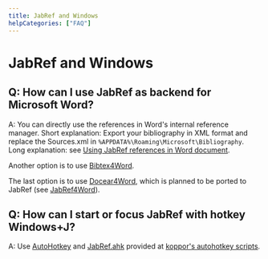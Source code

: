 ```yaml
---
title: JabRef and Windows
helpCategories: ["FAQ"]
---
```


# JabRef and Windows

## Q: How can I use JabRef as backend for Microsoft Word?

A: You can directly use the references in Word's internal reference manager.
Short explanation: Export your bibliography in XML format and replace the Sources.xml in `%APPDATA%\Roaming\Microsoft\Bibliography`.
Long explanation: see [Using JabRef references in Word document](http://www.ademcan.net/?d=2012/01/30/15/23/05-using-jabref-references-in-word-documents).

Another option is to use [Bibtex4Word](http://www.ee.ic.ac.uk/hp/staff/dmb/perl/index.html).

The last option is to use [Docear4Word](https://github.com/Docear/Docear4Word), which is planned to be ported to JabRef (see [JabRef4Word](https://github.com/JabRef/JabRef4Word)).

## Q: How can I start or focus JabRef with hotkey Windows+J?

A: Use [AutoHotkey](http://www.autohotkey.com/) and [JabRef.ahk](https://github.com/koppor/autohotkey-scripts/blob/master/JabRef.ahk) provided at [koppor's autohotkey scripts](https://github.com/koppor/autohotkey-scripts).
